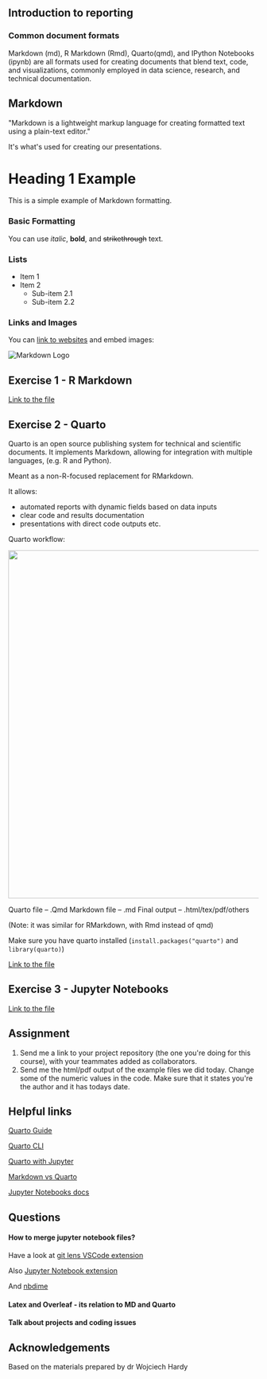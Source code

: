 
## Introduction to reporting

### Common document formats

Markdown (md), R Markdown (Rmd), Quarto(qmd), and IPython Notebooks (ipynb) are all formats used for creating documents that blend text, code, and visualizations, commonly employed in data science, research, and technical documentation. 


## Markdown

"Markdown is a lightweight markup language for creating formatted text using a plain-text editor."

It's what's used for creating our presentations.

# Heading 1 Example

This is a simple example of Markdown formatting.

### Basic Formatting

You can use *italic*, **bold**, and ~~strikethrough~~ text.

### Lists

- Item 1
- Item 2
  - Sub-item 2.1
  - Sub-item 2.2

### Links and Images

You can [link to websites](https://www.example.com) and embed images:

![Markdown Logo](https://upload.wikimedia.org/wikipedia/commons/4/48/Markdown-mark.svg)

## Exercise 1 - R Markdown

[ Link to the file](https://github.com/glowform/reproducible-research/blob/main/Assignments/RR_7_markdown.Rmd)


## Exercise 2 - Quarto

Quarto is an open source publishing system for technical and scientific documents. It implements Markdown, allowing for integration with multiple languages, (e.g. R and Python).

Meant as a non-R-focused replacement for RMarkdown.

It allows:

- automated reports with dynamic fields based on data inputs
- clear code and results documentation
- presentations with direct code outputs etc.

Quarto workflow:

<img src="https://i.imgur.com/amUmSws.png" width="700">

Quarto file – .Qmd
Markdown file – .md
Final output – .html/tex/pdf/others

(Note: it was similar for RMarkdown, with Rmd instead of qmd)

Make sure you have quarto installed (`install.packages("quarto")` and `library(quarto)`)

[ Link to the file](https://github.com/glowform/reproducible-research/blob/main/Assignments/RR_7_quarto.qmd)

## Exercise 3 - Jupyter Notebooks

[ Link to the file](https://github.com/glowform/reproducible-research/blob/main/Assignments/RR_7_jupyter.ipynb)


## Assignment 
1. Send me a link to your project repository (the one you're doing for this course), with your teammates added as collaborators.
2. Send me the html/pdf output of the example files we did today. Change some of the numeric values in the code. Make sure that it states you're the author and it has todays date.



## Helpful links

[Quarto Guide](https://quarto.org/docs/guide/)

[Quarto CLI](https://quarto.org/docs/get-started/)

[Quarto with Jupyter](https://quarto.org/docs/get-started/hello/jupyter.html)

[Markdown vs Quarto](https://quarto.org/docs/faq/rmarkdown.html)

[Jupyter Notebooks docs](https://docs.jupyter.org/en/latest/)


## Questions

#### How to merge jupyter notebook files?

Have a look at [git lens VSCode extension](https://www.gitkraken.com/gitlens) 

Also [Jupyter Notebook extension](https://marketplace.visualstudio.com/items?itemName=ms-toolsai.jupyter) 

And [nbdime](https://github.com/jupyter/nbdime)

#### Latex and Overleaf - its relation to MD and Quarto

#### Talk about projects and coding issues


## Acknowledgements
Based on the materials prepared by dr Wojciech Hardy
